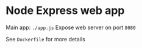 # Node Express web app

Main app: `./app.js`
Expose web server on port `8080`

See `Dockerfile` for more details
